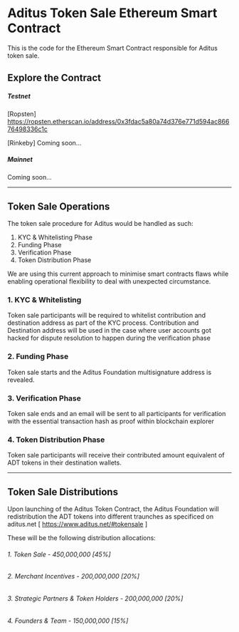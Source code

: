 # Aditus Token Sale Ethereum Smart Contract

This is the code for the Ethereum Smart Contract responsible for Aditus token sale.

## Explore the Contract 

##### Testnet
[Ropsten] 
https://ropsten.etherscan.io/address/0x3fdac5a80a74d376e771d594ac86676498336c1c

[Rinkeby] 
Coming soon...

##### Mainnet
Coming soon...

---

## Token Sale Operations
The token sale procedure for Aditus would be handled as such:
1. KYC & Whitelisting Phase
2. Funding Phase
3. Verification Phase
4. Token Distribution Phase

We are using this current approach to minimise smart contracts flaws while enabling operational flexibility to deal with unexpected circumstance. 

### 1. KYC & Whitelisting 
Token sale participants will be required to whitelist contribution and destination address as part of the KYC process. Contribution and Destination address will be used in the case where user accounts got hacked for dispute resolution to happen during the verification phase

### 2. Funding Phase
Token sale starts and the Aditus Foundation multisignature address is revealed. 

### 3. Verification Phase
Token sale ends and an email will be sent to all participants for verification with the essential transaction hash as proof within blockchain explorer

### 4. Token Distribution Phase
Token sale participants will receive their contributed amount equivalent of ADT tokens in their destination wallets. 

---

## Token Sale Distributions
Upon launching of the Aditus Token Contract, the Aditus Foundation will redistribution the ADT tokens into different traunches as specificed on aditus.net [ https://www.aditus.net/#tokensale ]

These will be the following distribution allocations:
###### 1. Token Sale - 450,000,000 [45%]
###### 2. Merchant Incentives - 200,000,000 [20%]
###### 3. Strategic Partners & Token Holders - 200,000,000 [20%]
###### 4. Founders & Team - 150,000,000 [15%]
